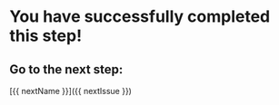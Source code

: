 # You have successfully completed this step! 

## Go to the next step:
[{{ nextName }}]({{ nextIssue }})
